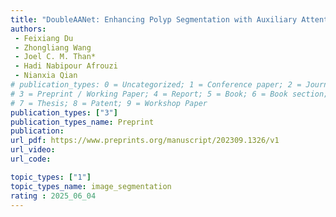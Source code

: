 ```yaml
---  
title: "DoubleAANet: Enhancing Polyp Segmentation with Auxiliary Attention and Area Adaptive"  
authors:  
 - Feixiang Du 
 - Zhongliang Wang  
 - Joel C. M. Than* 
 - Hadi Nabipour Afrouzi  
 - Nianxia Qian  
# publication_types: 0 = Uncategorized; 1 = Conference paper; 2 = Journal Paper;
# 3 = Preprint / Working Paper; 4 = Report; 5 = Book; 6 = Book section;
# 7 = Thesis; 8 = Patent; 9 = Workshop Paper
publication_types: ["3"] 
publication_types_name: Preprint   
publication:    
url_pdf: https://www.preprints.org/manuscript/202309.1326/v1  
url_video:  
url_code: 

topic_types: ["1"]
topic_types_name: image_segmentation
rating : 2025_06_04
---  
```

